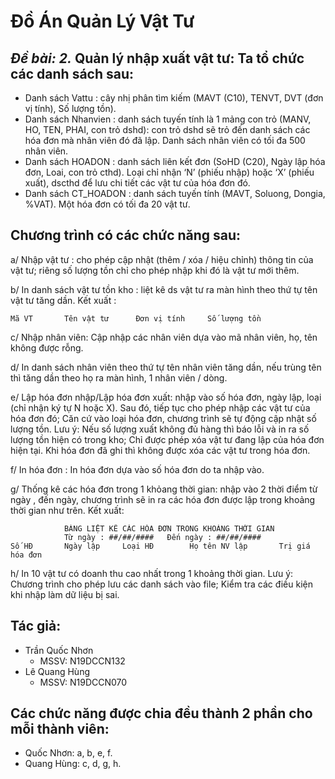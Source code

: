# Đồ Án Quản Lý Vật Tư	
## *Đề bài: 2.* Quản lý nhập xuất vật tư: Ta tổ chức các danh sách sau:

- Danh sách Vattu : cây nhị phân tìm kiếm (MAVT (C10), TENVT, DVT (đơn vị tính), Số lượng tồn).
- Danh sách Nhanvien : danh sách tuyến tính là 1 mảng con trỏ (MANV, HO, TEN, PHAI, con trỏ dshd): con trỏ dshd sẽ trỏ đến danh sách các hóa đơn mà nhân viên đó đã lập. Danh sách nhân viên có tối đa 500 nhân viên.
- Danh sách HOADON : danh sách liên kết đơn (SoHD (C20), Ngày lập hóa đơn, Loai, con trỏ cthd). Loại chỉ nhận ‘N’ (phiếu nhập) hoặc ‘X’ (phiếu xuất), dscthd để lưu chi tiết các vật tư của hóa đơn đó.
- Danh sách CT_HOADON : danh sách tuyến tính (MAVT, Soluong, Dongia, %VAT). Một hóa đơn có tối đa 20 vật tư.

## Chương trình có các chức năng sau:

a/ Nhập vật tư : cho phép cập nhật (thêm / xóa / hiệu chỉnh) thông tin của vật tư; riêng số lượng tồn chỉ cho phép nhập khi đó là vật tư mới thêm.

b/ In danh sách vật tư tồn kho : liệt kê ds vật tư ra màn hình theo thứ tự tên vật tư tăng dần.  Kết xuất : 
	
	Mã VT		Tên vật tư		Đơn vị tính		Số lượng tồn
	
c/ Nhập nhân viên: Cập nhập các nhân viên dựa vào mã nhân viên, họ, tên không được rỗng.
  
d/ In danh sách nhân viên theo thứ tự tên nhân viên tăng dần, nếu trùng tên thì tăng dần theo họ ra màn hình, 1 nhân viên / dòng.
  
e/ Lập hóa đơn nhập/Lập hóa đơn xuất: nhập vào số hóa đơn, ngày lập, loại (chỉ nhận ký tự N hoặc X). Sau đó, tiếp tục cho phép nhập các vật tư của hóa đơn đó; Căn cứ vào loại     hóa đơn, chương trình sẽ tự động cập nhật số lượng tồn. Lưu ý: Nếu số lượng xuất không đủ hàng thì báo lỗi và in ra số lượng tồn hiện có trong kho; Chỉ được phép xóa vật tư đang lập của hóa đơn hiện tại. Khi hóa đơn đã ghi thì không được xóa các vật tư trong hóa đơn.
    
f/ In hóa đơn : In hóa đơn dựa vào số hóa đơn do ta nhập vào.
  
g/ Thống kê các hóa đơn trong 1 khỏang thời gian: nhập vào 2 thời điểm từ ngày , đến ngày, chương trình sẽ in ra các hóa đơn được lập trong khoảng thời gian như trên. Kết xuất:
	
				BẢNG LIỆT KÊ CÁC HÓA ĐƠN TRONG KHOẢNG THỜI GIAN
				Từ ngày : ##/##/####   Đến ngày : ##/##/####
    Số HĐ		Ngày lập     Loại HĐ		Họ tên NV lập		Trị giá hóa đơn
h/ In 10 vật tư có doanh thu cao nhất trong 1 khoảng thời gian. Lưu ý: Chương trình cho phép lưu các danh sách vào file; Kiểm tra các điều kiện khi nhập làm dữ liệu bị sai.

## Tác giả:

- Trần Quốc Nhơn
 	- MSSV: N19DCCN132
- Lê Quang Hùng
 	- MSSV: N19DCCN070

## Các chức năng được chia đều thành 2 phần cho mỗi thành viên:
- Quốc Nhơn: a, b, e, f.
- Quang Hùng: c, d, g, h.


